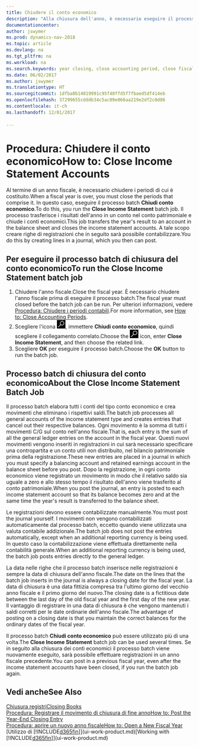 ```yaml
---
title: Chiudere il conto economico
description: "Alla chiusura dell'anno, è necessario eseguire il processo batch Chiudi conto economico per chiudere i periodi contabili che costituiscono l'anno fiscale."
documentationcenter: 
author: jswymer
ms.prod: dynamics-nav-2018
ms.topic: article
ms.devlang: na
ms.tgt_pltfrm: na
ms.workload: na
ms.search.keywords: year closing, close accounting period, close fiscal year, bank account detailed trial balance
ms.date: 06/02/2017
ms.author: jswymer
ms.translationtype: HT
ms.sourcegitcommit: 1dfba8b14019991c95f40ffd5f7fbaed5df414eb
ms.openlocfilehash: 37299655cdddb34c5ac09e066aa219e2df2c0d86
ms.contentlocale: it-ch
ms.lasthandoff: 12/01/2017

---
```

# <a name="how-to-close-income-statement-accounts"></a><span data-ttu-id="7b88c-103">Procedura: Chiudere il conto economico</span><span class="sxs-lookup"><span data-stu-id="7b88c-103">How to: Close Income Statement Accounts</span></span>
<span data-ttu-id="7b88c-104">Al termine di un anno fiscale, è necessario chiudere i periodi di cui è costituito.</span><span class="sxs-lookup"><span data-stu-id="7b88c-104">When a fiscal year is over, you must close the periods that comprise it.</span></span> <span data-ttu-id="7b88c-105">In questo caso, eseguire il processo batch **Chiudi conto economico**.</span><span class="sxs-lookup"><span data-stu-id="7b88c-105">To do this, you run the **Close Income Statement** batch job.</span></span> <span data-ttu-id="7b88c-106">Il processo trasferisce i risultati dell'anno in un conto nel conto patrimoniale e chiude i conti economici.</span><span class="sxs-lookup"><span data-stu-id="7b88c-106">This job transfers the year's result to an account in the balance sheet and closes the income statement accounts.</span></span> <span data-ttu-id="7b88c-107">A tale scopo creare righe di registrazioni che in seguito sarà possibile contabilizzare.</span><span class="sxs-lookup"><span data-stu-id="7b88c-107">You do this by creating lines in a journal, which you then can post.</span></span>

## <a name="to-run-the-close-income-statement-batch-job"></a><span data-ttu-id="7b88c-108">Per eseguire il processo batch di chiusura del conto economico</span><span class="sxs-lookup"><span data-stu-id="7b88c-108">To run the Close Income Statement batch job</span></span>
1. <span data-ttu-id="7b88c-109">Chiudere l'anno fiscale.</span><span class="sxs-lookup"><span data-stu-id="7b88c-109">Close the fiscal year.</span></span> <span data-ttu-id="7b88c-110">È necessario chiudere l'anno fiscale prima di eseguire il processo batch.</span><span class="sxs-lookup"><span data-stu-id="7b88c-110">The fiscal year must closed before the batch job can be run.</span></span> <span data-ttu-id="7b88c-111">Per ulteriori informazioni, vedere [Procedura: Chiudere i periodi contabili](year-close-account-periods.md).</span><span class="sxs-lookup"><span data-stu-id="7b88c-111">For more information, see [How to: Close Accounting Periods](year-close-account-periods.md).</span></span>
2. <span data-ttu-id="7b88c-112">Scegliere l'icona ![Cerca pagina o report](media/ui-search/search_small.png "icona Cerca pagina o report"), immettere **Chiudi conto economico**, quindi scegliere il collegamento correlato.</span><span class="sxs-lookup"><span data-stu-id="7b88c-112">Choose the ![Search for Page or Report](media/ui-search/search_small.png "Search for Page or Report icon") icon, enter **Close Income Statement**, and then choose the related link.</span></span>
3. <span data-ttu-id="7b88c-113">Scegliere **OK** per eseguire il processo batch.</span><span class="sxs-lookup"><span data-stu-id="7b88c-113">Choose the **OK** button to run the batch job.</span></span>

## <a name="about-the-close-income-statement-batch-job"></a><span data-ttu-id="7b88c-114">Processo batch di chiusura del conto economico</span><span class="sxs-lookup"><span data-stu-id="7b88c-114">About the Close Income Statement Batch Job</span></span>
<span data-ttu-id="7b88c-115">Il processo batch elabora tutti i conti del tipo conto economico e crea movimenti che eliminano i rispettivi saldi.</span><span class="sxs-lookup"><span data-stu-id="7b88c-115">The batch job processes all general accounts of the income statement type and creates entries that cancel out their respective balances.</span></span> <span data-ttu-id="7b88c-116">Ogni movimento è la somma di tutti i movimenti C/G sul conto nell'anno fiscale.</span><span class="sxs-lookup"><span data-stu-id="7b88c-116">That is, each entry is the sum of all the general ledger entries on the account in the fiscal year.</span></span> <span data-ttu-id="7b88c-117">Questi nuovi movimenti vengono inseriti in registrazioni in cui sarà necessario specificare una contropartita e un conto utili non distribuito, nel bilancio patrimoniale prima della registrazione.</span><span class="sxs-lookup"><span data-stu-id="7b88c-117">These new entries are placed in a journal in which you must specify a balancing account and retained earnings account in the balance sheet before you post.</span></span> <span data-ttu-id="7b88c-118">Dopo la registrazione, in ogni conto economico viene registrato un movimento in modo che il relativo saldo sia uguale a zero e allo stesso tempo il risultato dell'anno viene trasferito al conto patrimoniale.</span><span class="sxs-lookup"><span data-stu-id="7b88c-118">When you post the journal, an entry is posted to each income statement account so that its balance becomes zero and at the same time the year's result is transferred to the balance sheet.</span></span>

<span data-ttu-id="7b88c-119">Le registrazioni devono essere contabilizzate manualmente.</span><span class="sxs-lookup"><span data-stu-id="7b88c-119">You must post the journal yourself.</span></span> <span data-ttu-id="7b88c-120">I movimenti non vengono contabilizzati automaticamente dal processo batch, eccetto quando viene utilizzata una valuta contabile addizionale.</span><span class="sxs-lookup"><span data-stu-id="7b88c-120">The batch job does not post the entries automatically, except when an additional reporting currency is being used.</span></span> <span data-ttu-id="7b88c-121">In questo caso la contabilizzazione viene effettuata direttamente nella contabilità generale.</span><span class="sxs-lookup"><span data-stu-id="7b88c-121">When an additional reporting currency is being used, the batch job posts entries directly to the general ledger.</span></span>

<span data-ttu-id="7b88c-122">La data nelle righe che il processo batch inserisce nelle registrazioni è sempre la data di chiusura dell'anno fiscale.</span><span class="sxs-lookup"><span data-stu-id="7b88c-122">The date on the lines that the batch job inserts in the journal is always a closing date for the fiscal year.</span></span> <span data-ttu-id="7b88c-123">La data di chiusura è una data fittizia compresa tra l'ultimo giorno del vecchio anno fiscale e il primo giorno del nuovo.</span><span class="sxs-lookup"><span data-stu-id="7b88c-123">The closing date is a fictitious date between the last day of the old fiscal year and the first day of the new year.</span></span> <span data-ttu-id="7b88c-124">Il vantaggio di registrare in una data di chiusura è che vengono mantenuti i saldi corretti per le date ordinarie dell'anno fiscale.</span><span class="sxs-lookup"><span data-stu-id="7b88c-124">The advantage of posting on a closing date is that you maintain the correct balances for the ordinary dates of the fiscal year.</span></span>

<span data-ttu-id="7b88c-125">Il processo batch **Chiudi conto economico** può essere utilizzato più di una volta.</span><span class="sxs-lookup"><span data-stu-id="7b88c-125">The **Close Income Statement** batch job can be used several times.</span></span> <span data-ttu-id="7b88c-126">Se in seguito alla chiusura dei conti economici il processo batch viene nuovamente eseguito, sarà possibile effettuare registrazioni in un anno fiscale precedente.</span><span class="sxs-lookup"><span data-stu-id="7b88c-126">You can post in a previous fiscal year, even after the income statement accounts have been closed, if you run the batch job again.</span></span>

## <a name="see-also"></a><span data-ttu-id="7b88c-127">Vedi anche</span><span class="sxs-lookup"><span data-stu-id="7b88c-127">See Also</span></span>
[<span data-ttu-id="7b88c-128">Chiusura registri</span><span class="sxs-lookup"><span data-stu-id="7b88c-128">Closing Books</span></span>](year-close-books.md)  
[<span data-ttu-id="7b88c-129">Procedura: Registrare il movimento di chiusura di fine anno</span><span class="sxs-lookup"><span data-stu-id="7b88c-129">How to: Post the Year-End Closing Entry</span></span>](year-how-post-year-end-close-entry.md)  
[<span data-ttu-id="7b88c-130">Procedura: aprire un nuovo anno fiscale</span><span class="sxs-lookup"><span data-stu-id="7b88c-130">How to: Open a New Fiscal Year</span></span>](finance-how-open-new-fiscal-year.md)  
<span data-ttu-id="7b88c-131">[Utilizzo di [!INCLUDE[d365fin](includes/d365fin_md.md)]](ui-work-product.md)</span><span class="sxs-lookup"><span data-stu-id="7b88c-131">[Working with [!INCLUDE[d365fin](includes/d365fin_md.md)]](ui-work-product.md)</span></span>

